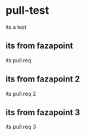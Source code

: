 # pull-test
its a test

## its from fazapoint
its pull req

## its from fazapoint 2
its pull req 2

## its from fazapoint 3
its pull req 3